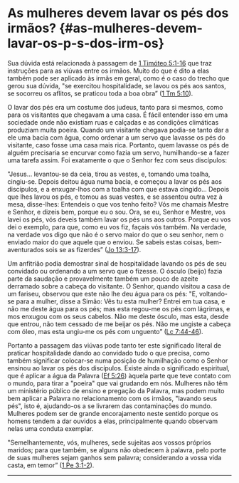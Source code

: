 # As mulheres devem lavar os pés dos irmãos? {#as-mulheres-devem-lavar-os-p-s-dos-irm-os}

Sua dúvida está relacionada à passagem de [1 Timóteo 5:1-16](http://bibliaonline.com.br/acf/1tm/5/1-16) que traz instruções para as viúvas entre os irmãos. Muito do que é dito a elas também pode ser aplicado às irmãs em geral, como é o caso do trecho que gerou sua dúvida, &quot;se exercitou hospitalidade, se lavou os pés aos santos, se socorreu os aflitos, se praticou toda a boa obra” ([1 Tm 5:10](http://bibliaonline.com.br/acf/1tm/5/10)).

O lavar dos pés era um costume dos judeus, tanto para si mesmos, como para os visitantes que chegavam a uma casa. É fácil entender isso em uma sociedade onde não existiam ruas e calçadas e as condições climáticas produziam muita poeira. Quando um visitante chegava podia-se tanto dar a ele uma bacia com água, como ordenar a um servo que lavasse os pés do visitante, caso fosse uma casa mais rica. Portanto, quem lavasse os pés de alguém precisaria se encurvar como fazia um servo, humilhando-se a fazer uma tarefa assim. Foi exatamente o que o Senhor fez com seus discípulos:

&quot;Jesus... levantou-se da ceia, tirou as vestes, e, tomando uma toalha, cingiu-se. Depois deitou água numa bacia, e começou a lavar os pés aos discípulos, e a enxugar-lhos com a toalha com que estava cingido... Depois que lhes lavou os pés, e tomou as suas vestes, e se assentou outra vez à mesa, disse-lhes: Entendeis o que vos tenho feito? Vós me chamais Mestre e Senhor, e dizeis bem, porque eu o sou. Ora, se eu, Senhor e Mestre, vos lavei os pés, vós deveis também lavar os pés uns aos outros. Porque eu vos dei o exemplo, para que, como eu vos fiz, façais vós também. Na verdade, na verdade vos digo que não é o servo maior do que o seu senhor, nem o enviado maior do que aquele que o enviou. Se sabeis estas coisas, bem-aventurados sois se as fizerdes” ([Jo 13:3-17](http://bibliaonline.com.br/acf/jo/13/3-17)).

Um anfitrião podia demostrar sinal de hospitalidade lavando os pés de seu convidado ou ordenando a um servo que o fizesse. O ósculo (beijo) fazia parte da saudação e provavelmente também um pouco de azeite derramado sobre a cabeça do visitante. O Senhor, quando visitou a casa de um fariseu, observou que este não lhe deu água para os pés: &quot;E, voltando-se para a mulher, disse a Simão: Vês tu esta mulher? Entrei em tua casa, e não me deste água para os pés; mas esta regou-me os pés com lágrimas, e mos enxugou com os seus cabelos. Não me deste ósculo, mas esta, desde que entrou, não tem cessado de me beijar os pés. Não me ungiste a cabeça com óleo, mas esta ungiu-me os pés com unguento” ([Lc 7:44-46](http://bibliaonline.com.br/acf/lc/7/44-46)).

Portanto a passagem das viúvas pode tanto ter este significado literal de praticar hospitalidade dando ao convidado tudo o que precisa, como também significar colocar-se numa posição de humilhação como o Senhor ensinou ao lavar os pés dos discípulos. Existe ainda o significado espiritual, que é aplicar a água da Palavra ([Ef 5:26](http://bibliaonline.com.br/acf/ef/5/26)) àquela parte que teve contato com o mundo, para tirar a &quot;poeira&quot; que vai grudando em nós. Mulheres não têm um ministério público de ensino e pregação da Palavra, mas podem muito bem aplicar a Palavra no relacionamento com os irmãos, &quot;lavando seus pés&quot;, isto é, ajudando-os a se livrarem das contaminações do mundo. Mulheres podem ser de grande encorajamento neste sentido porque os homens tendem a dar ouvidos a elas, principalmente quando observam nelas uma conduta exemplar.

&quot;Semelhantemente, vós, mulheres, sede sujeitas aos vossos próprios maridos; para que também, se alguns não obedecem à palavra, pelo porte de suas mulheres sejam ganhos sem palavra; considerando a vossa vida casta, em temor” ([1 Pe 3:1-2](http://bibliaonline.com.br/acf/1pe/3/1-2)).

*****